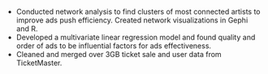 -	Conducted network analysis to find clusters of most connected artists to improve ads push efficiency. Created network visualizations in Gephi and R. 
-	Developed a multivariate linear regression model and found quality and order of ads to be influential factors for ads effectiveness. 
-	Cleaned and merged over 3GB ticket sale and user data from TicketMaster. 
